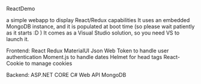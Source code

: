 ReactDemo

a simple webapp to display React/Redux capabilities
It uses an embedded MongoDB instance, and it is populated at boot time (so please wait patiently as it starts :D )
It comes as a Visual Studio solution, so you need VS to launch it.

Frontend:
React
Redux
MaterialUI
Json Web Token to handle user authentication
Moment.js to handle dates
Helmet for head tags
React-Cookie to manage cookies

Backend:
ASP.NET CORE C# Web API
MongoDB
